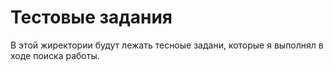 # Тестовые задания

В этой жиректории будут лежать тесноые задани, которые я выполнял в ходе поиска работы.

